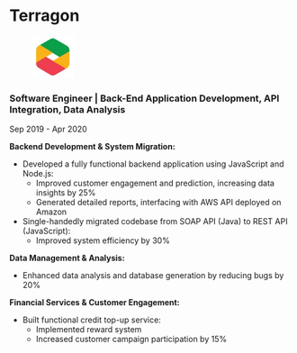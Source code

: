 # Terragon

<div align="left">

<figure><img src="../.gitbook/assets/image (8).png" alt="" width="75"><figcaption></figcaption></figure>

</div>

### **Software Engineer | Back-End Application Development, API Integration, Data Analysis**

Sep 2019 - Apr 2020&#x20;

**Backend Development & System Migration:**

* Developed a fully functional backend application using JavaScript and Node.js:
  * Improved customer engagement and prediction, increasing data insights by 25%
  * Generated detailed reports, interfacing with AWS API deployed on Amazon
* Single-handedly migrated codebase from SOAP API (Java) to REST API (JavaScript):
  * Improved system efficiency by 30%

**Data Management & Analysis:**

* Enhanced data analysis and database generation by reducing bugs by 20%&#x20;

**Financial Services & Customer Engagement:**

* Built functional credit top-up service:
  * Implemented reward system
  * Increased customer campaign participation by 15%
